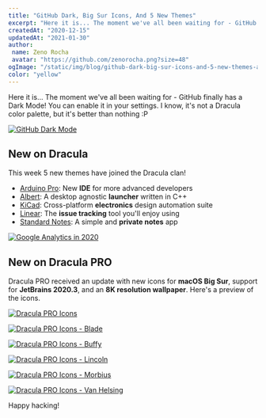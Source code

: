 ```yaml
---
title: "GitHub Dark, Big Sur Icons, And 5 New Themes"
excerpt: "Here it is... The moment we've all been waiting for - GitHub finally has a Dark Mode! You can enable it in your settings. I know, it's not a Dracula color palette, but it's better than nothing :P"
createdAt: "2020-12-15"
updatedAt: "2021-01-30"
author:
 name: Zeno Rocha
 avatar: "https://github.com/zenorocha.png?size=48"
ogImage: "/static/img/blog/github-dark-big-sur-icons-and-5-new-themes-a.png"
color: "yellow"
---
```


Here it is... The moment we've all been waiting for - GitHub finally has a Dark Mode! You can enable it in your settings. I know, it's not a Dracula color palette, but it's better than nothing :P

[![GitHub Dark Mode](/static/img/blog/github-dark-big-sur-icons-and-5-new-themes-a.png)](https://github.com/settings/appearance)

## New on Dracula

This week 5 new themes have joined the Dracula clan!

- [Arduino Pro](/arduino-pro-ide): New **IDE** for more advanced developers
- [Albert](/albert): A desktop agnostic **launcher** written in C++
- [KiCad](/kicad): Cross-platform **electronics** design automation suite
- [Linear](/linear): The **issue tracking** tool you'll enjoy using
- [Standard Notes](/standard-notes): A simple and **private notes** app

[![Google Analytics in 2020](/static/img/blog/github-dark-big-sur-icons-and-5-new-themes-b.png)](/standard-notes)

## New on Dracula PRO

Dracula PRO received an update with new icons for **macOS Big Sur**, support for **JetBrains 2020.3**, and an **8K resolution wallpaper**. Here's a preview of the icons.

[![Dracula PRO Icons](/static/img/blog/github-dark-big-sur-icons-and-5-new-themes-c.jpg)](/pro)

[![Dracula PRO Icons - Blade](/static/img/blog/github-dark-big-sur-icons-and-5-new-themes-d.jpg)](/pro)

[![Dracula PRO Icons - Buffy](/static/img/blog/github-dark-big-sur-icons-and-5-new-themes-e.jpg)](/pro)

[![Dracula PRO Icons - Lincoln](/static/img/blog/github-dark-big-sur-icons-and-5-new-themes-f.jpg)](/pro)

[![Dracula PRO Icons - Morbius](/static/img/blog/github-dark-big-sur-icons-and-5-new-themes-g.jpg)](/pro)

[![Dracula PRO Icons - Van Helsing](/static/img/blog/github-dark-big-sur-icons-and-5-new-themes-h.jpg)](/pro)

Happy hacking!
